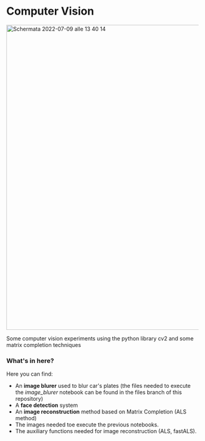 # Computer Vision

<img width="800" alt="Schermata 2022-07-09 alle 13 40 14" src="https://user-images.githubusercontent.com/91341004/178104078-5df3dd60-b739-49b5-b7f3-91fbefde87ec.png">

Some computer vision experiments using the python library cv2 and some matrix completion techniques

### What's in here?
Here you can find:
- An **image blurer** used to blur car's plates (the files needed to execute the *image_blurer* notebook can be found in the files branch of this repository)
- A **face detection** system
- An **image reconstruction** method based on Matrix Completion (ALS method) 
- The images needed toe execute the previous notebooks.
- The auxiliary functions needed for image reconstruction (ALS, fastALS).

